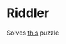 # Riddler
Solves [this](https://www.reddit.com/r/math/comments/32m611/logic_question_that_has_me_stumped/) puzzle
